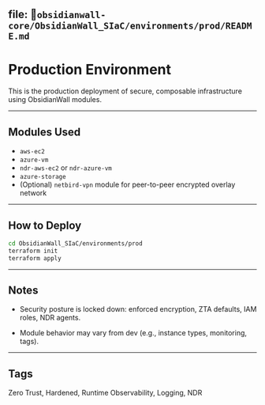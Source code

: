 
## file: 📁`obsidianwall-core/ObsidianWall_SIaC/environments/prod/README.md`



# Production Environment

This is the production deployment of secure, composable infrastructure using ObsidianWall modules.

---
## Modules Used

- `aws-ec2`
- `azure-vm`
- `ndr-aws-ec2` or `ndr-azure-vm`
- `azure-storage`
- (Optional) `netbird-vpn` module for peer-to-peer encrypted overlay network

---

## How to Deploy

```bash
cd ObsidianWall_SIaC/environments/prod
terraform init
terraform apply
```
---
## Notes
 - Security posture is locked down: enforced encryption, ZTA defaults, IAM roles, NDR agents.

 - Module behavior may vary from dev (e.g., instance types, monitoring, tags).

---
## Tags
Zero Trust, Hardened, Runtime Observability, Logging, NDR
